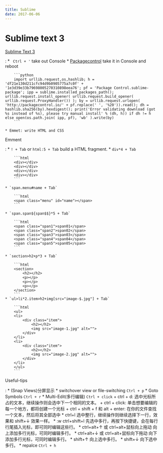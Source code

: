```yaml
---
title: Sublime
date: 2017-06-06
---
```


Sublime text 3
==============

[Sublime Text 3](http://www.sublimetext.com/3)

:   * ` Ctrl + '` take out Console
    * [Packagecontrol](https://packagecontrol.io/installation#st3) take it in Console and reboot

        ```python
        import urllib.request,os,hashlib; h = 'df21e130d211cfc94d9b0905775a7c0f' + '1e3d39e33b79698005270310898eea76'; pf = 'Package Control.sublime-package'; ipp = sublime.installed_packages_path(); urllib.request.install_opener( urllib.request.build_opener( urllib.request.ProxyHandler()) ); by = urllib.request.urlopen( 'http://packagecontrol.io/' + pf.replace(' ', '%20')).read(); dh = hashlib.sha256(by).hexdigest(); print('Error validating download (got %s instead of %s), please try manual install' % (dh, h)) if dh != h else open(os.path.join( ipp, pf), 'wb' ).write(by) 
        ```

    * Emmet: write HTML and CSS

Emment

:   * `! + Tab` or `html:5 + Tab` build a HTML fragment.
    * `div*4 + Tab`
        
        ```html
        <div></div>
        <div></div>
        <div></div>
        <div></div>
        ```

    * `span.menu#name + Tab`

        ```html
        <span class="menu" id="name"></span>
        ```

    * `span.span${span$$}*5 + Tab`

        ```html
        <span class="span1">span01</span>
        <span class="span2">span02</span>
        <span class="span3">span03</span>
        <span class="span4">span04</span>
        <span class="span5">span05</span>
        ```

    * `section>h2+p*3 + Tab`

        ```html
        <section>
            <h2></h2>
            <p></p>
            <p></p>
            <p></p>
        </section>
        ```
    * `ul>li*2.item>h2+img[src="image-$.jpg"] + Tab`

        ```html
        <ul>
        <li>
            <div class="item">
                <h2></h2>
                <img src="image-1.jpg" alt="">
            </div>
        </li>
        <li>
            <div class="item">
                <h2></h2>
                <img src="image-2.jpg" alt="">
            </div>
        </li>
        </ul>
        ```

Useful-tips

:   * (Snap Views)分屏显示 
    * switchover view or file-switching `Ctrl + p`
    * Goto Symbols `Ctrl + r`
    * Multi-Edit(多行编辑) `Ctrl + click`
        + ctrl + d: 选中光标所占的文本，继续操作则会选中下一个相同的文本。
        + ctrl + click: 单击想要编辑的每一个地方，都将创建一个光标
        + ctrl + shift + f 和 alt + enter: 在你的文件查找一个文本，然后将其全部选中
    * ctrl+l 选中整行，继续操作则继续选择下一行，效果和 shift+↓ 效果一样。
    * :w
    ctrl+shift+l 先选中多行，再按下快捷键，会在每行行尾插入光标，即可同时编辑这些行。
    * ctrl+alt+↑ 或 ctrl+alt+鼠标向上拖动 向上添加多行光标，可同时编辑多行。
    * ctrl+alt+↓ 或 ctrl+alt+鼠标向下拖动 向下添加多行光标，可同时编辑多行。
    * shift+↑ 向上选中多行。
    * shift+↓ 向下选中多行。
    * repalce `Ctrl + h`

